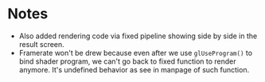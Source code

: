 # Notes

* Also added rendering code via fixed pipeline showing side by side in the result screen.
* Framerate won't be drew because even after we use `glUseProgram()` to bind shader program, we can't go back to fixed function to render anymore. It's undefined behavior as see in manpage of such function.

